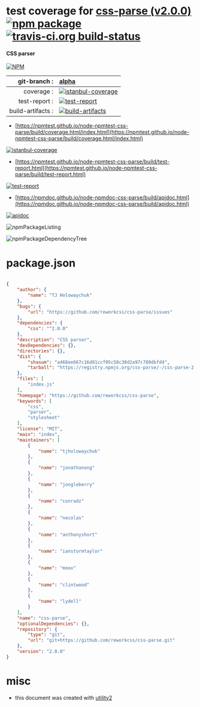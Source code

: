 # test coverage for  [css-parse (v2.0.0)](https://github.com/reworkcss/css-parse)  [![npm package](https://img.shields.io/npm/v/npmtest-css-parse.svg?style=flat-square)](https://www.npmjs.org/package/npmtest-css-parse) [![travis-ci.org build-status](https://api.travis-ci.org/npmtest/node-npmtest-css-parse.svg)](https://travis-ci.org/npmtest/node-npmtest-css-parse)
#### CSS parser

[![NPM](https://nodei.co/npm/css-parse.png?downloads=true&downloadRank=true&stars=true)](https://www.npmjs.com/package/css-parse)

| git-branch : | [alpha](https://github.com/npmtest/node-npmtest-css-parse/tree/alpha)|
|--:|:--|
| coverage : | [![istanbul-coverage](https://npmtest.github.io/node-npmtest-css-parse/build/coverage.badge.svg)](https://npmtest.github.io/node-npmtest-css-parse/build/coverage.html/index.html)|
| test-report : | [![test-report](https://npmtest.github.io/node-npmtest-css-parse/build/test-report.badge.svg)](https://npmtest.github.io/node-npmtest-css-parse/build/test-report.html)|
| build-artifacts : | [![build-artifacts](https://npmtest.github.io/node-npmtest-css-parse/glyphicons_144_folder_open.png)](https://github.com/npmtest/node-npmtest-css-parse/tree/gh-pages/build)|

- [https://npmtest.github.io/node-npmtest-css-parse/build/coverage.html/index.html](https://npmtest.github.io/node-npmtest-css-parse/build/coverage.html/index.html)

[![istanbul-coverage](https://npmtest.github.io/node-npmtest-css-parse/build/screenCapture.buildCi.browser.%252Ftmp%252Fbuild%252Fcoverage.lib.html.png)](https://npmtest.github.io/node-npmtest-css-parse/build/coverage.html/index.html)

- [https://npmtest.github.io/node-npmtest-css-parse/build/test-report.html](https://npmtest.github.io/node-npmtest-css-parse/build/test-report.html)

[![test-report](https://npmtest.github.io/node-npmtest-css-parse/build/screenCapture.buildCi.browser.%252Ftmp%252Fbuild%252Ftest-report.html.png)](https://npmtest.github.io/node-npmtest-css-parse/build/test-report.html)

- [https://npmdoc.github.io/node-npmdoc-css-parse/build/apidoc.html](https://npmdoc.github.io/node-npmdoc-css-parse/build/apidoc.html)

[![apidoc](https://npmdoc.github.io/node-npmdoc-css-parse/build/screenCapture.buildCi.browser.%252Ftmp%252Fbuild%252Fapidoc.html.png)](https://npmdoc.github.io/node-npmdoc-css-parse/build/apidoc.html)

![npmPackageListing](https://npmtest.github.io/node-npmtest-css-parse/build/screenCapture.npmPackageListing.svg)

![npmPackageDependencyTree](https://npmtest.github.io/node-npmtest-css-parse/build/screenCapture.npmPackageDependencyTree.svg)



# package.json

```json

{
    "author": {
        "name": "TJ Holowaychuk"
    },
    "bugs": {
        "url": "https://github.com/reworkcss/css-parse/issues"
    },
    "dependencies": {
        "css": "^2.0.0"
    },
    "description": "CSS parser",
    "devDependencies": {},
    "directories": {},
    "dist": {
        "shasum": "a468ee667c16d81ccf05c58c38d2a97c780dbfd4",
        "tarball": "https://registry.npmjs.org/css-parse/-/css-parse-2.0.0.tgz"
    },
    "files": [
        "index.js"
    ],
    "homepage": "https://github.com/reworkcss/css-parse",
    "keywords": [
        "css",
        "parser",
        "stylesheet"
    ],
    "license": "MIT",
    "main": "index",
    "maintainers": [
        {
            "name": "tjholowaychuk"
        },
        {
            "name": "jonathanong"
        },
        {
            "name": "jongleberry"
        },
        {
            "name": "conradz"
        },
        {
            "name": "necolas"
        },
        {
            "name": "anthonyshort"
        },
        {
            "name": "ianstormtaylor"
        },
        {
            "name": "moox"
        },
        {
            "name": "clintwood"
        },
        {
            "name": "lydell"
        }
    ],
    "name": "css-parse",
    "optionalDependencies": {},
    "repository": {
        "type": "git",
        "url": "git+https://github.com/reworkcss/css-parse.git"
    },
    "version": "2.0.0"
}
```



# misc
- this document was created with [utility2](https://github.com/kaizhu256/node-utility2)
